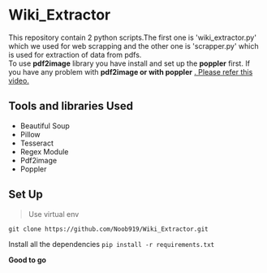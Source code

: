 # Wiki_Extractor
This repository contain 2 python scripts.The first one is 'wiki_extractor.py' which we used for web scrapping and the other one is 'scrapper.py' which is used for extraction of data from pdfs.<br>To use <b>pdf2image</b> library you have install and set up the <b>poppler</b> first. If you have any problem with <b>pdf2image or with poppler</b> <a href = "https://www.youtube.com/watch?v=P6WnKMyOaz8&t=79s">. Please refer this video.</a>

## Tools and libraries Used
- Beautiful Soup
- Pillow
- Tesseract
- Regex Module
- Pdf2image
- Poppler

## Set Up
> Use virtual env <br>

`git clone https://github.com/Noob919/Wiki_Extractor.git`<br>

Install all the dependencies `pip install -r requirements.txt`<br>

<b>Good to go

